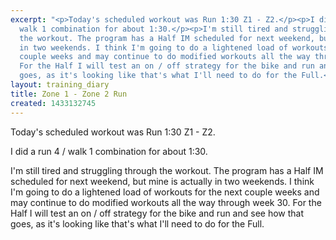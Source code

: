 ```yaml
---
excerpt: "<p>Today's scheduled workout was Run 1:30 Z1 - Z2.</p><p>I did a run 4 /
  walk 1 combination for about 1:30.</p><p>I'm still tired and struggling through
  the workout. The program has a Half IM scheduled for next weekend, but mine is actually
  in two weekends. I think I'm going to do a lightened load of workouts for the next
  couple weeks and may continue to do modified workouts all the way through week 30.
  For the Half I will test an on / off strategy for the bike and run and see how that
  goes, as it's looking like that's what I'll need to do for the Full.</p>"
layout: training_diary
title: Zone 1 - Zone 2 Run
created: 1433132745
---
```

<p>Today's scheduled workout was Run 1:30 Z1 - Z2.</p><p>I did a run 4 / walk 1 combination for about 1:30.</p><p>I'm still tired and struggling through the workout. The program has a Half IM scheduled for next weekend, but mine is actually in two weekends. I think I'm going to do a lightened load of workouts for the next couple weeks and may continue to do modified workouts all the way through week 30. For the Half I will test an on / off strategy for the bike and run and see how that goes, as it's looking like that's what I'll need to do for the Full.</p>
